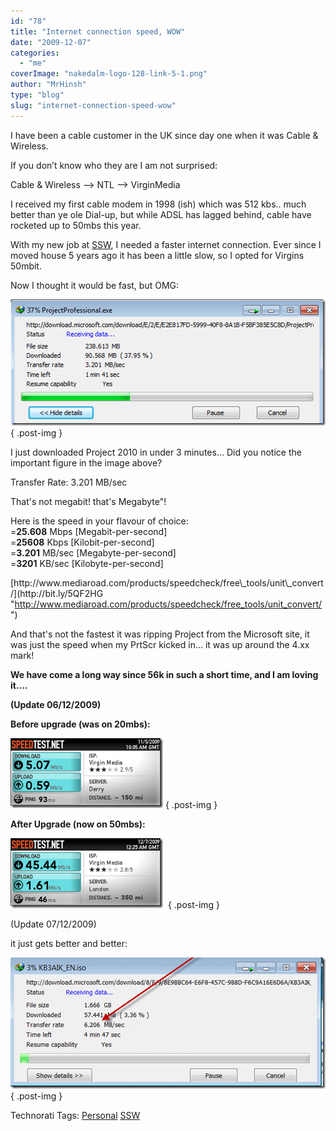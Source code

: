 ```yaml
---
id: "78"
title: "Internet connection speed, WOW"
date: "2009-12-07"
categories: 
  - "me"
coverImage: "nakedalm-logo-128-link-5-1.png"
author: "MrHinsh"
type: "blog"
slug: "internet-connection-speed-wow"
---
```


I have been a cable customer in the UK since day one when it was Cable & Wireless.

If you don’t know who they are I am not surprised:

Cable & Wireless –> NTL –> VirginMedia

I received my first cable modem in 1998 (ish) which was 512 kbs.. much better than ye ole Dial-up, but while ADSL has lagged behind, cable have rocketed up to 50mbs this year.

With my new job at [SSW](http://bit.ly/5oZrwI "SSW - Sydney's Leading Custom Software Consultants - .NET, SQL Server, Web, Windows and SharePoint and Database Development")[](http://ssw.com.au "SSW - Sydney's Leading Custom Software Consultants - .NET, SQL Server, Web, Windows and SharePoint and Database Development"), I needed a faster internet connection. Ever since I moved house 5 years ago it has been a little slow, so I opted for Virgins 50mbit.

Now I thought it would be fast, but OMG:

[![image](images/Speed_A1AE-image_thumb-3-4.png)](http://blog.hinshelwood.com/files/2011/05/GWB-WindowsLiveWriter-Speed_A1AE-image_2.png)
{ .post-img }

I just downloaded Project 2010 in under 3 minutes… Did you notice the important figure in the image above?

Transfer Rate: 3.201 MB/sec

That's not megabit! that's Megabyte"!

Here is the speed in your flavour of choice:  
\=**25.608** Mbps \[Megabit-per-second\]  
\=**25608** Kbps \[Kilobit-per-second\]  
\=**3.201** MB/sec \[Megabyte-per-second\]  
\=**3201** KB/sec \[Kilobyte-per-second\]

[](http://www.mediaroad.com/products/speedcheck/free_tools/unit_convert/ "http://www.mediaroad.com/products/speedcheck/free_tools/unit_convert/")[http://www.mediaroad.com/products/speedcheck/free\_tools/unit\_convert/](http://bit.ly/5QF2HG "http://www.mediaroad.com/products/speedcheck/free_tools/unit_convert/")

And that's not the fastest it was ripping Project from the Microsoft site, it was just the speed when my PrtScr kicked in… it was up around the 4.xx mark!

**We have come a long way since 56k in such a short time, and I am loving it….**

**(Update 06/12/2009)**

**Before upgrade (was on 20mbs):**

[![SpeedTest.net Before (2)](images/Speed_A1AE-SpeedTest.net-Before-2_thumb-4-5.png)](http://blog.hinshelwood.com/files/2011/05/GWB-WindowsLiveWriter-Speed_A1AE-SpeedTest.net-Before-2_2.png)
{ .post-img }

**After Upgrade (now on 50mbs):**

[![644659208](images/Speed_A1AE-644659208_thumb-1-2.png)](http://blog.hinshelwood.com/files/2011/05/GWB-WindowsLiveWriter-Speed_A1AE-644659208_2.png) 
{ .post-img }

(Update 07/12/2009)

it just gets better and better:

[![image](images/Speed_A1AE-image_thumb_1-2-3.png)](http://blog.hinshelwood.com/files/2011/05/GWB-WindowsLiveWriter-Speed_A1AE-image_4.png)
{ .post-img }

Technorati Tags: [Personal](http://technorati.com/tags/Personal) [SSW](http://technorati.com/tags/SSW)


